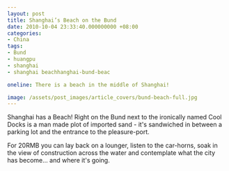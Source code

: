 ```yaml
---
layout: post
title: Shanghai’s Beach on the Bund
date: 2010-10-04 23:33:40.000000000 +08:00
categories:
- China
tags:
- Bund
- huangpu
- shanghai
- shanghai beachhanghai-bund-beac

oneline: There is a beach in the middle of Shanghai!

image: /assets/post_images/article_covers/bund-beach-full.jpg
---
```

Shanghai has a Beach! Right on the Bund next to the ironically named Cool Docks is a man made plot of imported sand - it's sandwiched in between a parking lot and the entrance to the pleasure-port.

For 20RMB you can lay back on a lounger, listen to the car-horns, soak in the view of construction across the water and contemplate what the city has become... and where it's going.

